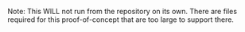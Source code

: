 Note: This WILL not run from the repository on its own.
There are files required for this proof-of-concept that are too large to support there.
